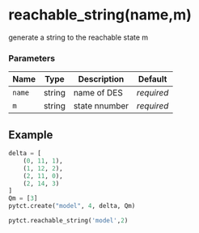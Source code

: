 # reachable_string(name,m)

generate a string to the reachable state m

### Parameters
| Name       | Type    | Description   |  Default   |
|------------|---------|---------------|------------|
| `name`     | string  | name of DES   | *required* |
| `m`        | string  | state nnumber | *required* |



## Example

```python title="sample 1"
delta = [
    (0, 11, 1),
    (1, 12, 2),
    (2, 11, 0),
    (2, 14, 3)
]
Qm = [3]
pytct.create("model", 4, delta, Qm)

pytct.reachable_string('model',2)
```
